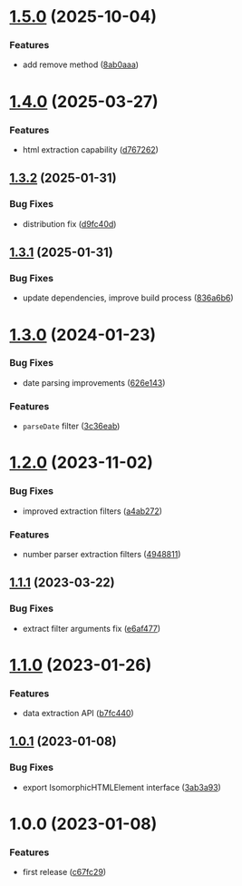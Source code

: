 # [1.5.0](https://github.com/KiraLT/isomorphic-htmlparser/compare/v1.4.0...v1.5.0) (2025-10-04)


### Features

* add remove method ([8ab0aaa](https://github.com/KiraLT/isomorphic-htmlparser/commit/8ab0aaa54e565e8783b3d9054672e49415b3ef51))

# [1.4.0](https://github.com/KiraLT/isomorphic-htmlparser/compare/v1.3.2...v1.4.0) (2025-03-27)


### Features

* html extraction capability ([d767262](https://github.com/KiraLT/isomorphic-htmlparser/commit/d767262bd01fe5e4139c7dacfe1f246b7dfe13cc))

## [1.3.2](https://github.com/KiraLT/isomorphic-htmlparser/compare/v1.3.1...v1.3.2) (2025-01-31)


### Bug Fixes

* distribution fix ([d9fc40d](https://github.com/KiraLT/isomorphic-htmlparser/commit/d9fc40dd197fe88cb9ff12d87f3b953d485b3e56))

## [1.3.1](https://github.com/KiraLT/isomorphic-htmlparser/compare/v1.3.0...v1.3.1) (2025-01-31)


### Bug Fixes

* update dependencies, improve build process ([836a6b6](https://github.com/KiraLT/isomorphic-htmlparser/commit/836a6b6cae9ee43f723e688d7ae4927c5dc046be))

# [1.3.0](https://github.com/KiraLT/isomorphic-htmlparser/compare/v1.2.0...v1.3.0) (2024-01-23)


### Bug Fixes

* date parsing improvements ([626e143](https://github.com/KiraLT/isomorphic-htmlparser/commit/626e14341bb9068709735c5177aba0546575fffb))


### Features

* `parseDate` filter ([3c36eab](https://github.com/KiraLT/isomorphic-htmlparser/commit/3c36eabb8597898c00af5a17b05c55cdcb846e13))

# [1.2.0](https://github.com/KiraLT/isomorphic-htmlparser/compare/v1.1.1...v1.2.0) (2023-11-02)

### Bug Fixes

-   improved extraction filters ([a4ab272](https://github.com/KiraLT/isomorphic-htmlparser/commit/a4ab272e066b62a443e827bbb6259e2ce6a8a3ef))

### Features

-   number parser extraction filters ([4948811](https://github.com/KiraLT/isomorphic-htmlparser/commit/4948811ea4cc3aca3eb36e879f92a854fa13e0e8))

## [1.1.1](https://github.com/KiraLT/isomorphic-htmlparser/compare/v1.1.0...v1.1.1) (2023-03-22)

### Bug Fixes

-   extract filter arguments fix ([e6af477](https://github.com/KiraLT/isomorphic-htmlparser/commit/e6af4770d20219c126e0699d469b4552d523eaff))

# [1.1.0](https://github.com/KiraLT/isomorphic-htmlparser/compare/v1.0.1...v1.1.0) (2023-01-26)

### Features

-   data extraction API ([b7fc440](https://github.com/KiraLT/isomorphic-htmlparser/commit/b7fc4407f1aa77ecf8a8e80c325091e80b90728b))

## [1.0.1](https://github.com/KiraLT/isomorphic-htmlparser/compare/v1.0.0...v1.0.1) (2023-01-08)

### Bug Fixes

-   export IsomorphicHTMLElement interface ([3ab3a93](https://github.com/KiraLT/isomorphic-htmlparser/commit/3ab3a93df92173233b6f3ccde7e7d474ab8e62e8))

# 1.0.0 (2023-01-08)

### Features

-   first release ([c67fc29](https://github.com/KiraLT/isomorphic-htmlparser/commit/c67fc29b3765e4ff7b85dc2749ef136795ad34bc))
